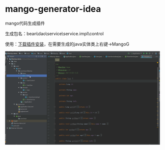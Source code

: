 # mango-generator-idea

mango代码生成插件

生成包名：bean\dao\service\service.impl\control

使用：[下载插件安装](mango-generator-idea.zip)，在需要生成的java实体类上右键->MangoG

![g.gif](g.gif)